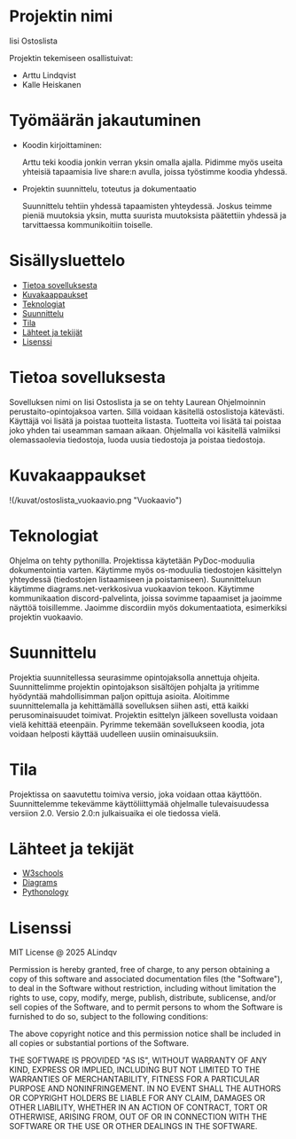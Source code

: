 
# Projektin nimi

Iisi Ostoslista

Projektin tekemiseen osallistuivat:
- Arttu Lindqvist
- Kalle Heiskanen

# Työmäärän jakautuminen

- Koodin kirjoittaminen:

    Arttu teki koodia jonkin verran yksin omalla ajalla. 
    Pidimme myös useita yhteisiä tapaamisia live share:n avulla, joissa työstimme koodia yhdessä.

- Projektin suunnittelu, toteutus ja dokumentaatio

    Suunnittelu tehtiin yhdessä tapaamisten yhteydessä. Joskus teimme pieniä muutoksia yksin, mutta suurista muutoksista päätettiin yhdessä ja tarvittaessa kommunikoitiin toiselle.

# Sisällysluettelo

- [Tietoa sovelluksesta](#tietoa-sovelluksesta)
- [Kuvakaappaukset](#kuvakaappaukset)
- [Teknologiat](#teknologiat)
- [Suunnittelu](#suunittelu)
- [Tila](#tila)
- [Lähteet ja tekijät](#lähteet-ja-tekijät)  
- [Lisenssi](#lisenssi) 

# Tietoa sovelluksesta

Sovelluksen nimi on Iisi Ostoslista ja se on tehty Laurean Ohjelmoinnin perustaito-opintojaksoa varten. 
Sillä voidaan käsitellä ostoslistoja kätevästi. Käyttäjä voi lisätä ja poistaa tuotteita listasta. 
Tuotteita voi lisätä tai poistaa joko yhden tai useamman samaan aikaan. Ohjelmalla voi käsitellä valmiiksi olemassaolevia tiedostoja, luoda uusia tiedostoja ja poistaa tiedostoja. 

# Kuvakaappaukset

!(/kuvat/ostoslista_vuokaavio.png "Vuokaavio")

# Teknologiat

Ohjelma on tehty pythonilla. Projektissa käytetään PyDoc-moduulia dokumentointia varten. Käytimme myös os-moduulia tiedostojen käsittelyn yhteydessä (tiedostojen listaamiseen ja poistamiseen).
Suunnitteluun käytimme diagrams.net-verkkosivua vuokaavion tekoon.
Käytimme kommunikaation discord-palvelinta, joissa sovimme tapaamiset ja jaoimme näyttöä toisillemme. Jaoimme discordiin myös dokumentaatiota, esimerkiksi projektin vuokaavio.

# Suunnittelu

Projektia suunnitellessa seurasimme opintojaksolla annettuja ohjeita. Suunnittelimme projektin opintojakson sisältöjen pohjalta ja yritimme hyödyntää mahdollisimman paljon opittuja asioita. 
Aloitimme suunnittelemalla ja kehittämällä sovelluksen siihen asti, että kaikki perusominaisuudet toimivat. 
Projektin esittelyn jälkeen sovellusta voidaan vielä kehittää eteenpäin. Pyrimme tekemään sovellukseen koodia, jota voidaan helposti käyttää uudelleen uusiin ominaisuuksiin.

# Tila

Projektissa on saavutettu toimiva versio, joka voidaan ottaa käyttöön. Suunnittelemme tekevämme käyttöliittymää ohjelmalle tulevaisuudessa versiion 2.0. Versio 2.0:n julkaisuaika ei ole tiedossa vielä.

# Lähteet ja tekijät

- [W3schools](https://www.w3schools.com/python/default.asp)  
- [Diagrams](https://app.diagrams.net/)
- [Pythonology](https://pythonology.eu/how-to-use-pydoc-to-generate-documentation-in-python/)

# Lisenssi

MIT License @ 2025 ALindqv

Permission is hereby granted, free of charge, to any person obtaining a copy
of this software and associated documentation files (the "Software"), to deal
in the Software without restriction, including without limitation the rights
to use, copy, modify, merge, publish, distribute, sublicense, and/or sell
copies of the Software, and to permit persons to whom the Software is
furnished to do so, subject to the following conditions:

The above copyright notice and this permission notice shall be included in all
copies or substantial portions of the Software.

THE SOFTWARE IS PROVIDED "AS IS", WITHOUT WARRANTY OF ANY KIND, EXPRESS OR
IMPLIED, INCLUDING BUT NOT LIMITED TO THE WARRANTIES OF MERCHANTABILITY,
FITNESS FOR A PARTICULAR PURPOSE AND NONINFRINGEMENT. IN NO EVENT SHALL THE
AUTHORS OR COPYRIGHT HOLDERS BE LIABLE FOR ANY CLAIM, DAMAGES OR OTHER
LIABILITY, WHETHER IN AN ACTION OF CONTRACT, TORT OR OTHERWISE, ARISING FROM,
OUT OF OR IN CONNECTION WITH THE SOFTWARE OR THE USE OR OTHER DEALINGS IN THE
SOFTWARE.